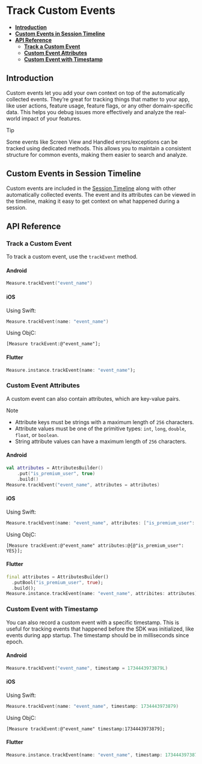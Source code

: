 # Track Custom Events

* [**Introduction**](#introduction)
* [**Custom Events in Session Timeline**](#custom-events-in-session-timeline)
* [**API Reference**](#api-reference)
    * [**Track a Custom Event**](#track-a-custom-event)
    * [**Custom Event Attributes**](#custom-event-attributes)
    * [**Custom Event with Timestamp**](#custom-event-with-timestamp)

## Introduction

Custom events let you add your own context on top of the automatically collected events. They’re great for tracking things that matter to your app, like user actions, feature usage, feature flags, or any other domain-specific data. This helps you debug issues more effectively and analyze the real-world impact of your features.

> [!TIP]
>
> Some events like Screen View and Handled errors/exceptions can be tracked using dedicated methods. This allows you to maintain a consistent structure for common events, making them easier to search and analyze.

## Custom Events in Session Timeline

Custom events are included in the [Session Timeline](feature-session-monitoring.md#session-timeline) along with other automatically collected events. The event and its attributes can be viewed in the timeline, making it easy to get context on what happened during a session.

## API Reference

### Track a Custom Event

To track a custom event, use the `trackEvent` method.

#### Android

```kotlin
Measure.trackEvent("event_name")
```

#### iOS

Using Swift:

```swift
Measure.trackEvent(name: "event_name")
```

Using ObjC:

```objc
[Measure trackEvent:@"event_name"];
```

#### Flutter

```dart
Measure.instance.trackEvent(name: "event_name");
```

### Custom Event Attributes

A custom event can also contain attributes, which are key-value pairs.

> [!NOTE]
> - Attribute keys must be strings with a maximum length of `256` characters.
> - Attribute values must be one of the primitive types: `int`, `long`, `double`, `float`, or `boolean`.
> - String attribute values can have a maximum length of `256` characters.

#### Android

```kotlin
val attributes = AttributesBuilder()
    .put("is_premium_user", true)
    .build()
Measure.trackEvent("event_name", attributes = attributes)
```

#### iOS

Using Swift:

```swift
Measure.trackEvent(name: "event_name", attributes: ["is_premium_user": .bool(true)])
```

Using ObjC:

```objc
[Measure trackEvent:@"event_name" attributes:@{@"is_premium_user": YES}];
```

#### Flutter

```dart
final attributes = AttributesBuilder()
  .putBool("is_premium_user", true);
  .build();
Measure.instance.trackEvent(name: "event_name", attribites: attributes);
```

### Custom Event with Timestamp

You can also record a custom event with a specific timestamp. This is useful for tracking events that happened before the SDK was initialized, like events during app startup. The timestamp should be in milliseconds since epoch.

#### Android

```kotlin
Measure.trackEvent("event_name", timestamp = 1734443973879L)
```

#### iOS

Using Swift:

```swift
Measure.trackEvent(name: "event_name", timestamp: 1734443973879)
```

Using ObjC:

```objc
[Measure trackEvent:@"event_name" timestamp:1734443973879];
```

#### Flutter

```dart
Measure.instance.trackEvent(name: "event_name", timestamp: 1734443973879);
```